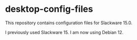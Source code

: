 # desktop-config-files
This repository contains configuration files for Slackware 15.0.

I previously used Slackware 15. I am now using Debian 12.
